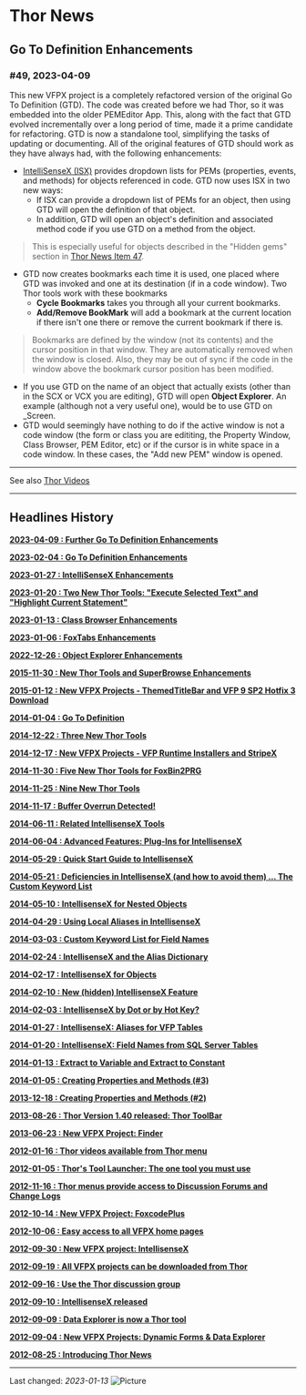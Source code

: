 
# Thor News

**Go To Definition Enhancements** 
---

### #49, 2023-04-09

This new VFPX project is a completely refactored version of the original Go To Definition (GTD). The code was created before we had Thor, so it was embedded into the older PEMEditor App. This, along with the fact that GTD evolved incrementally over a long period of time, made it a prime candidate for refactoring. GTD is now a standalone tool, simplifying the tasks of updating or documenting. All of the original features of GTD should work as they have always had, with the following enhancements:

* [IntelliSenseX (ISX)](https://github.com/VFPX/IntelliSenseX) provides dropdown lists for PEMs (properties, events, and methods) for objects referenced in code.  GTD now uses ISX in two new ways:
    * If ISX can provide a dropdown list of PEMs for an object, then using GTD will open the definition of that object.  
    * In addition, GTD will open an object's definition and associated method code if you use GTD on a method from the object.  
        
> This is especially useful for objects described in the "Hidden gems" section in [Thor News Item 47](Item_47.md).


* GTD now creates bookmarks each time it is used, one placed where GTD was invoked and one at its destination (if in a code window).  Two Thor tools work with these bookmarks
    * **Cycle Bookmarks** takes you through all your current bookmarks.
    * **Add/Remove BookMark** will add a bookmark at the current location if there isn't one there or remove the current bookmark if there is.
    
> Bookmarks are defined by the window (not its contents) and the cursor position in that window.  They are automatically removed when the window is closed.  Also, they may be out of sync if the code in the window above the bookmark cursor position has been modified.

* If you use GTD on the name of an object that actually exists (other than in the SCX or VCX you are editing), GTD will open **Object Explorer**. An example (although not a very useful one), would be to use GTD on _Screen.
* GTD would seemingly have nothing to do if the active window is not a code window (the  form or class you are edititing, the Property Window, Class Browser, PEM Editor, etc) or if the cursor is in white space in a code window.  In these cases, the "Add new PEM" window is opened.

---

See also [Thor Videos](Thor_videos.md)

---

Headlines History
---

**[2023-04-09 : Further Go To Definition Enhancements ](Item_49.md)** 

**[2023-02-04 : Go To Definition Enhancements ](Item_48.md)** 

**[2023-01-27 : IntelliSenseX Enhancements ](Item_47.md)** 

**[2023-01-20 : Two New Thor Tools: "Execute Selected Text" and "Highlight Current Statement" ](Item_46.md)** 

**[2023-01-13 : Class Browser Enhancements](Item_45.md)** 

**[2023-01-06 : FoxTabs Enhancements](Item_44.md)** 

**[2022-12-26 : Object Explorer Enhancements](Item_43.md)** 

**[2015-11-30 : New Thor Tools and SuperBrowse Enhancements](Item_42.md)**

**[2015-01-12 : New VFPX Projects - ThemedTitleBar and VFP 9 SP2 Hotfix 3 Download](Item_41.md)**

**[2014-01-04 : Go To Definition](Tweet_27.md)**

**[2014-12-22 : Three New Thor Tools](Tweet_26.md)**

**[2014-12-17 : New VFPX Projects - VFP Runtime Installers and StripeX](Item_38.md)**

**[2014-11-30 : Five New Thor Tools for FoxBin2PRG](Tweet_25.md)**

**[2014-11-25 : Nine New Thor Tools](Tweet_24.md)**

**[2014-11-17 : Buffer Overrun Detected!](Tweet_23.md)**

**[2014-06-11 : Related IntellisenseX Tools](Tweet_22.md)**

**[2014-06-04 : Advanced Features: Plug-Ins for IntellisenseX](Tweet_21.md)**

**[2014-05-29 : Quick Start Guide to IntellisenseX](Tweet_20.md)**

**[2014-05-21 : Deficiencies in IntellisenseX (and how to avoid them) … The Custom Keyword List](Tweet_19.md)**

**[2014-05-10 : IntellisenseX for Nested Objects](Tweet_18.md)**

**[2014-04-29 : Using Local Aliases in IntellisenseX](Tweet_17.md)**

**[2014-03-03 : Custom Keyword List for Field Names](Tweet_16.md)**

**[2014-02-24 : IntellisenseX and the Alias Dictionary](Tweet_15.md)**

**[2014-02-17 : IntellisenseX for Objects](Tweet_14.md)**

**[2014-02-10 : New (hidden) IntellisenseX Feature](Tweet_13.md)**

**[2014-02-03 : IntellisenseX by Dot or by Hot Key?](Tweet_12.md)**

**[2014-01-27 : IntellisenseX: Aliases for VFP Tables](Tweet_11.md)**

**[2014-01-20 : IntellisenseX: Field Names from SQL Server Tables](Tweet_10.md)**

**[2014-01-13 : Extract to Variable and Extract to Constant](Tweet_09.md)**

**[2014-01-05 : Creating Properties and Methods (#3)](Tweet_08.md)**

**[2013-12-18 : Creating Properties and Methods (#2)](Tweet_07.md)**

**[2013-08-26 :  Thor Version 1.40 released: Thor ToolBar](Item_18.md)**

**[2013-06-23 :  New VFPX Project: Finder](Item_17.md)**

**[2012-01-16 :  Thor videos available from Thor menu](Item_14.md)**

**[2012-01-05 :  Thor's Tool Launcher: The one tool you must use](Item_13.md)**

**[2012-11-16 :  Thor menus provide access to Discussion Forums and Change Logs](Item_12.md)**

**[2012-10-14 :  New VFPX Project: FoxcodePlus](Item_10.md)**

**[2012-10-06 :  Easy access to all VFPX home pages](Item_09.md)**

**[2012-09-30 :  New VFPX project: IntellisenseX](Item_08.md)**

**[2012-09-19 :  All VFPX projects can be downloaded from Thor](Item_07.md)**

**[2012-09-16 :  Use the Thor discussion group](Item_06.md)**

**[2012-09-10 :  IntellisenseX released](Item_05.md)**

**[2012-09-09 :  Data Explorer is now a Thor tool](Item_04.md)**

**[2012-09-04 :  New VFPX Projects: Dynamic Forms & Data Explorer](Item_03.md)**

**[2012-08-25 : Introducing Thor News](Item_01.md)**

---


Last changed: _2023-01-13_ ![Picture](/Images/vfpxpoweredby_alternative.gif)
